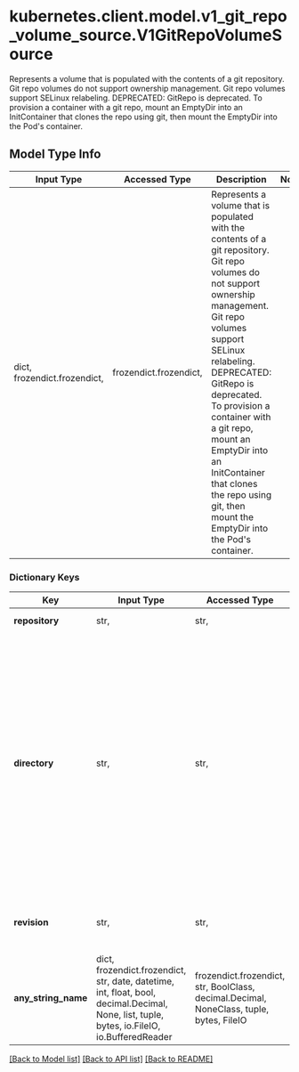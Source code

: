 # kubernetes.client.model.v1_git_repo_volume_source.V1GitRepoVolumeSource

Represents a volume that is populated with the contents of a git repository. Git repo volumes do not support ownership management. Git repo volumes support SELinux relabeling.  DEPRECATED: GitRepo is deprecated. To provision a container with a git repo, mount an EmptyDir into an InitContainer that clones the repo using git, then mount the EmptyDir into the Pod's container.

## Model Type Info
Input Type | Accessed Type | Description | Notes
------------ | ------------- | ------------- | -------------
dict, frozendict.frozendict,  | frozendict.frozendict,  | Represents a volume that is populated with the contents of a git repository. Git repo volumes do not support ownership management. Git repo volumes support SELinux relabeling.  DEPRECATED: GitRepo is deprecated. To provision a container with a git repo, mount an EmptyDir into an InitContainer that clones the repo using git, then mount the EmptyDir into the Pod&#x27;s container. | 

### Dictionary Keys
Key | Input Type | Accessed Type | Description | Notes
------------ | ------------- | ------------- | ------------- | -------------
**repository** | str,  | str,  | repository is the URL | 
**directory** | str,  | str,  | directory is the target directory name. Must not contain or start with &#x27;..&#x27;.  If &#x27;.&#x27; is supplied, the volume directory will be the git repository.  Otherwise, if specified, the volume will contain the git repository in the subdirectory with the given name. | [optional] 
**revision** | str,  | str,  | revision is the commit hash for the specified revision. | [optional] 
**any_string_name** | dict, frozendict.frozendict, str, date, datetime, int, float, bool, decimal.Decimal, None, list, tuple, bytes, io.FileIO, io.BufferedReader | frozendict.frozendict, str, BoolClass, decimal.Decimal, NoneClass, tuple, bytes, FileIO | any string name can be used but the value must be the correct type | [optional]

[[Back to Model list]](../../README.md#documentation-for-models) [[Back to API list]](../../README.md#documentation-for-api-endpoints) [[Back to README]](../../README.md)

